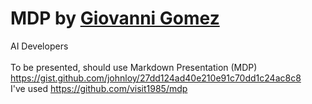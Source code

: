 # MDP  by [Giovanni Gomez](mailto://ggomez@eafit.edu.co) 


AI Developers <br> <br>
To be presented, should use Markdown Presentation (MDP) <br>
https://gist.github.com/johnloy/27dd124ad40e210e91c70dd1c24ac8c8 <br>
I've used https://github.com/visit1985/mdp
